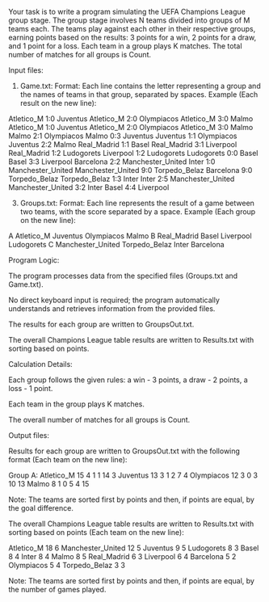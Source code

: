 Your task is to write a program simulating the UEFA Champions League group stage. The group stage involves N teams divided into groups of M teams each.
The teams play against each other in their respective groups, earning points based on the results: 3 points for a win, 2 points for a draw, and 1 point for a loss.
Each team in a group plays K matches. The total number of matches for all groups is Count.

Input files:

1) Game.txt:
Format: Each line contains the letter representing a group and the names of teams in that group, separated by spaces.
Example (Each result on the new line):

Atletico_M 1:0 Juventus
Atletico_M 2:0 Olympiacos
Atletico_M 3:0 Malmo
Atletico_M 1:0 Juventus
Atletico_M 2:0 Olympiacos
Atletico_M 3:0 Malmo
Malmo 2:1 Olympiacos
Malmo 0:3 Juventus
Juventus 1:1 Olympiacos
Juventus 2:2 Malmo
Real_Madrid 1:1 Basel
Real_Madrid 3:1 Liverpool
Real_Madrid 1:2 Ludogorets
Liverpool 1:2 Ludogorets
Ludogorets 0:0 Basel
Basel 3:3 Liverpool
Barcelona 2:2 Manchester_United
Inter 1:0 Manchester_United
Manchester_United 9:0 Torpedo_Belaz
Barcelona 9:0 Torpedo_Belaz
Torpedo_Belaz 1:3 Inter
Inter 2:5 Manchester_United
Manchester_United 3:2 Inter
Basel 4:4 Liverpool


3) Groups.txt:
Format: Each line represents the result of a game between two teams, with the score separated by a space.
Example (Each group on the new line):

A Atletico_M Juventus Olympiacos Malmo
B Real_Madrid Basel Liverpool Ludogorets
C Manchester_United Torpedo_Belaz Inter Barcelona


Program Logic:

The program processes data from the specified files (Groups.txt and Game.txt).

No direct keyboard input is required; the program automatically understands and retrieves information from the provided files.

The results for each group are written to GroupsOut.txt.

The overall Champions League table results are written to Results.txt with sorting based on points.

Calculation Details:

Each group follows the given rules: a win - 3 points, a draw - 2 points, a loss - 1 point.

Each team in the group plays K matches.

The overall number of matches for all groups is Count.

Output files:

Results for each group are written to GroupsOut.txt with the following format (Each team on the new line):

Group A:
Atletico_M 15 4 1 1 14 3
Juventus 13 3 1 2 7 4
Olympiacos 12 3 0 3 10 13
Malmo 8 1 0 5 4 15


Note: The teams are sorted first by points and then, if points are equal, by the goal difference.

The overall Champions League table results are written to Results.txt with sorting based on points (Each team on the new line):

Atletico_M 18 6
Manchester_United 12 5
Juventus 9 5
Ludogorets 8 3
Basel 8 4
Inter 8 4
Malmo 8 5
Real_Madrid 6 3
Liverpool 6 4
Barcelona 5 2
Olympiacos 5 4
Torpedo_Belaz 3 3


Note: The teams are sorted first by points and then, if points are equal, by the number of games played.
